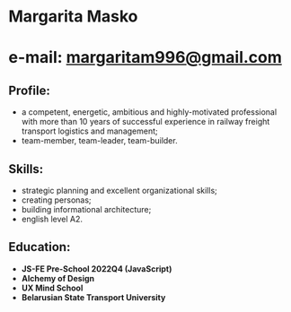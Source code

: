 # **Margarita Masko**
# **e-mail: margaritam996@gmail.com**
## **Profile:**
* a competent, energetic, ambitious and highly-motivated professional with more than 10 years of successful experience in railway freight transport logistics and management;
* team-member, team-leader, team-builder.
## **Skills:**
* strategic planning and excellent organizational skills;
* creating personas;
* building informational architecture;
* english level A2.
## **Education:**
* **JS-FE Pre-School 2022Q4 (JavaScript)**
* **Alchemy of Design**
* **UX Mind School**
* **Belarusian State Transport University**